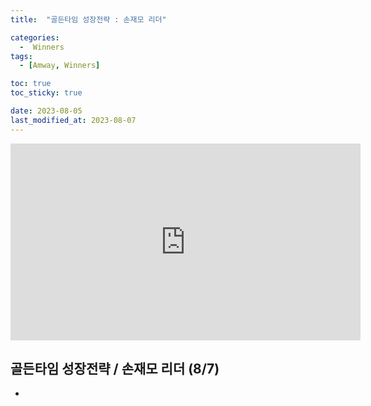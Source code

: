 ```yaml
---
title:  "골든타임 성장전략 : 손재모 리더" 

categories:
  -  Winners
tags:
  - [Amway, Winners]

toc: true
toc_sticky: true

date: 2023-08-05
last_modified_at: 2023-08-07
---
```


<iframe width="560" height="315" src="https://www.youtube.com/embed/v5GUGNERfKU" title="YouTube video player" frameborder="0" allow="accelerometer; autoplay; clipboard-write; encrypted-media; gyroscope; picture-in-picture; web-share" allowfullscreen></iframe>

## 골든타임 성장전략 / 손재모 리더 (8/7)

+ 